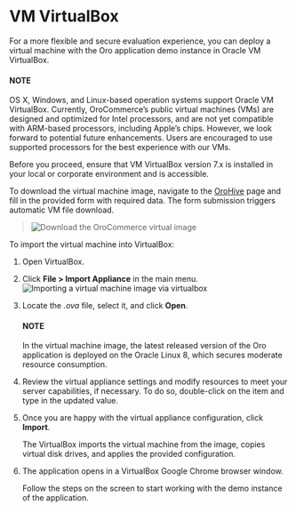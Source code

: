 <a id="virtual-machine-deployment"></a>

# VM VirtualBox

<!-- begin_virtual_machine_deployment -->

For a more flexible and secure evaluation experience, you can deploy a virtual machine with the Oro application demo instance in Oracle VM VirtualBox.

#### NOTE
OS X, Windows, and Linux-based operation systems support Oracle VM VirtualBox. Currently, OroCommerce’s public virtual machines (VMs) are designed and optimized for Intel processors, and are not yet compatible with ARM-based processors, including Apple’s chips. However, we look forward to potential future enhancements. Users are encouraged to use supported processors for the best experience with our VMs.

Before you proceed, ensure that VM VirtualBox version 7.x is installed in your local or corporate environment and is accessible.

To download the virtual machine image, navigate to the <a href="https://hive.oroinc.com/download/" target="_blank">OroHive</a> page and fill in the provided form with required data. The form submission triggers automatic VM file download.

> ![Download the OroCommerce virtual image](img/backend/setup/vb/download_image.png)

To import the virtual machine into VirtualBox:

1. Open VirtualBox.
2. Click **File > Import Appliance** in the main menu.
   ![Importing a virtual machine image via virtualbox](img/backend/setup/vb/import_appliance.png)
3. Locate the  *.ova* file, select it, and click **Open**.

   #### NOTE
   In the virtual machine image, the latest released version of the Oro application is deployed on the Oracle Linux 8, which secures moderate resource consumption.
4. Review the virtual appliance settings and modify resources to meet your server capabilities, if necessary. To do so, double-click on the item and type in the updated value.
5. Once you are happy with the virtual appliance configuration, click **Import**.

   The VirtualBox imports the virtual machine from the image, copies virtual disk drives, and applies the provided configuration.
6. The application opens in a VirtualBox Google Chrome browser window.

   Follow the steps on the screen to start working with the demo instance of the application.

<!-- finish_virtual_machine_deployment -->
<!-- Frontend -->
